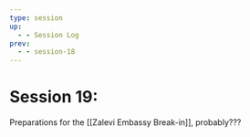 ```yaml
---
type: session
up:
  - - Session Log
prev:
  - - session-18
---
```


# Session 19: 
Preparations for the [[Zalevi Embassy Break-in]], probably??? 

